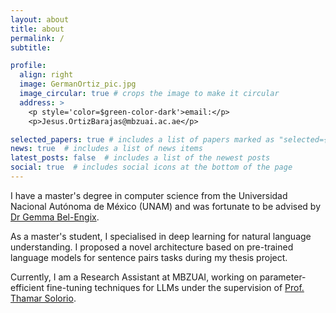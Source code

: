 ```yaml
---
layout: about
title: about
permalink: /
subtitle:

profile:
  align: right
  image: GermanOrtiz_pic.jpg
  image_circular: true # crops the image to make it circular
  address: >
    <p style='color=$green-color-dark'>email:</p>
    <p>Jesus.OrtizBarajas@mbzuai.ac.ae</p>

selected_papers: true # includes a list of papers marked as "selected={true}"
news: true  # includes a list of news items
latest_posts: false  # includes a list of the newest posts
social: true  # includes social icons at the bottom of the page
---
```

I have a master's degree in computer science from the Universidad Nacional Autónoma de México (UNAM) and was fortunate to be advised by [Dr Gemma Bel-Engix](https://www.iingen.unam.mx/es-mx/Investigacion/Academicos/Paginas/GBelE.aspx).

As a master's student, I specialised in deep learning for natural language understanding. I proposed a novel architecture based on pre-trained language models for sentence pairs tasks during my thesis project. 

Currently, I am a Research Assistant at MBZUAI, working on parameter-efficient fine-tuning techniques for LLMs under the supervision of [Prof. Thamar Solorio](https://mbzuai.ac.ae/study/faculty/thamar-solorio/). 

